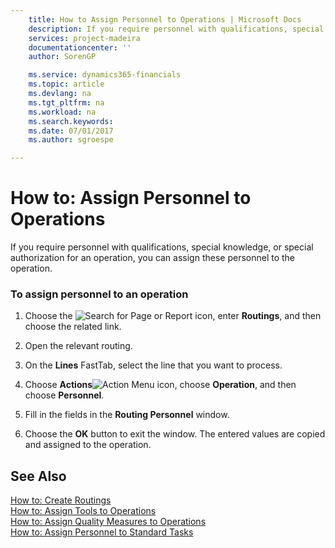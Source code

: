 ```yaml
---
    title: How to Assign Personnel to Operations | Microsoft Docs
    description: If you require personnel with qualifications, special knowledge, or special authorization for an operation, you can assign these personnel to the operation.
    services: project-madeira
    documentationcenter: ''
    author: SorenGP

    ms.service: dynamics365-financials
    ms.topic: article
    ms.devlang: na
    ms.tgt_pltfrm: na
    ms.workload: na
    ms.search.keywords:
    ms.date: 07/01/2017
    ms.author: sgroespe

---
```

# How to: Assign Personnel to Operations
If you require personnel with qualifications, special knowledge, or special authorization for an operation, you can assign these personnel to the operation.  
  
### To assign personnel to an operation  
  
1.  Choose the ![Search for Page or Report](media/ui-search/search_small.png "Search for Page or Report icon") icon, enter **Routings**, and then choose the related link.  
  
2.  Open the relevant routing.  
  
3.  On the **Lines** FastTab, select the line that you want to process.  
  
4.  Choose **Actions**![Action Menu icon](../media/actionmenuicon.png "actionMenuIcon"), choose **Operation**, and then choose **Personnel**.  
  
5.  Fill in the fields in the **Routing Personnel** window.  
  
6.  Choose the **OK** button to exit the window. The entered values are copied and assigned to the operation.  
  
## See Also  
 [How to: Create Routings](../how-to-create-routings.md)   
 [How to: Assign Tools to Operations](../how-to-assign-tools-to-operations.md)   
 [How to: Assign Quality Measures to Operations](../how-to-assign-quality-measures-to-operations.md)   
 [How to: Assign Personnel to Standard Tasks](../how-to-assign-personnel-to-standard-tasks.md)